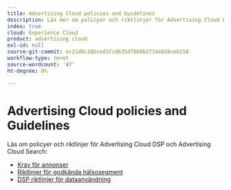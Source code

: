 ```yaml
---
title: Advertising Cloud policies and Guidelines
description: Läs mer om policyer och riktlinjer för Advertising Cloud DSP och Advertising Cloud Search.
index: true
cloud: Experience Cloud
product: advertising cloud
exl-id: null
source-git-commit: ec21d8c18bced3fcd635df8b9b2734e028ceb118
workflow-type: tm+mt
source-wordcount: '47'
ht-degree: 0%

---
```


# Advertising Cloud policies and Guidelines

Läs om policyer och riktlinjer för Advertising Cloud DSP och Advertising Cloud Search:

* [Krav för annonser](/help/policies/ad-requirements-policy.md)
* [Riktlinjer för godkända hälsosegment](/help/policies/health-segment-guidelines.md)
* [DSP riktlinjer för dataanvändning](/help/policies/data-usage-guidelines.md)
